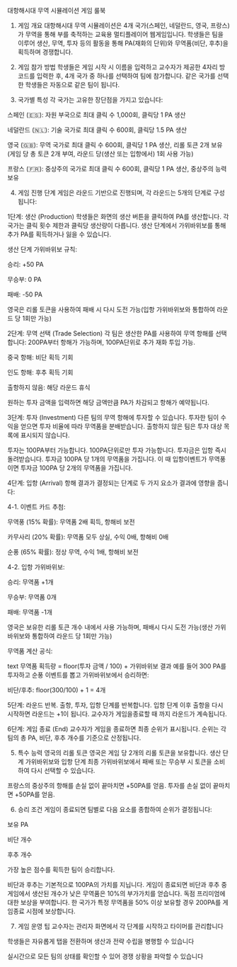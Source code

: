 대항해시대 무역 시뮬레이션 게임 룰북

1. 게임 개요
대항해시대 무역 시뮬레이션은 4개 국가(스페인, 네덜란드, 영국, 프랑스)가 무역을 통해 부를 축적하는 교육용 멀티플레이어 웹게임입니다. 학생들은 팀을 이루어 생산, 무역, 투자 등의 활동을 통해 PA(재화의 단위)와 무역품(비단, 후추)을 획득하며 경쟁합니다.​

2. 게임 참가 방법
학생들은 게임 시작 시 이름을 입력하고 교수자가 제공한 4자리 방 코드를 입력한 후, 4개 국가 중 하나를 선택하여 팀에 참가합니다. 같은 국가를 선택한 학생들은 자동으로 같은 팀이 됩니다.​

3. 국가별 특성
각 국가는 고유한 장단점을 가지고 있습니다:​

스페인 (🇪🇸): 자원 부국으로 최대 클릭 수 1,000회, 클릭당 1 PA 생산​

네덜란드 (🇳🇱): 기술 국가로 최대 클릭 수 600회, 클릭당 1.5 PA 생산​

영국 (🇬🇧): 무역 국가로 최대 클릭 수 600회, 클릭당 1 PA 생산, 리롤 토큰 2개 보유​(게임 당 총 토큰 2개 부여, 라운드 당(생산 또는 입항에서) 1회 사용 가능)

프랑스 (🇫🇷): 중상주의 국가로 최대 클릭 수 600회, 클릭당 1 PA 생산, 중상주의 능력 보유

4. 게임 진행 단계
게임은 라운드 기반으로 진행되며, 각 라운드는 5개의 단계로 구성됩니다:​

1단계: 생산 (Production)
학생들은 화면의 생산 버튼을 클릭하여 PA를 생산합니다. 각 국가는 클릭 횟수 제한과 클릭당 생산량이 다릅니다. 생산 단계에서 가위바위보를 통해 추가 PA를 획득하거나 잃을 수 있습니다.​

생산 단계 가위바위보 규칙:

승리: +50 PA​

무승부: 0 PA​

패배: -50 PA​

영국은 리롤 토큰을 사용하여 패배 시 다시 도전 가능​​(입항 가위바위보와 통합하여 라운드 당 1회만 가능)

2단계: 무역 선택 (Trade Selection)
각 팀은 생산한 PA를 사용하여 무역 항해를 선택합니다:​ 200PA부터 항해가 가능하며, 100PA단위로 추가 재화 투입 가능.

중국 항해: 비단 획득 기회​

인도 항해: 후추 획득 기회​

출항하지 않음: 해당 라운드 휴식​

원하는 투자 금액을 입력하면 해당 금액만큼 PA가 차감되고 항해가 예약됩니다.​

3단계: 투자 (Investment)
다른 팀의 무역 항해에 투자할 수 있습니다. 투자한 팀이 수익을 얻으면 투자 비율에 따라 무역품을 분배받습니다. 출항하지 않은 팀은 투자 대상 목록에 표시되지 않습니다.​

투자는 100PA부터 가능합니다. 100PA단위로만 투자 가능합니다. 투자금은 입항 즉시 돌려받습니다. 투자금 100PA 당 1개의 무역품을 가집니다.
이 때 입항이벤트가 무역풍이면 투자금 100PA 당 2개의 무역품을 가집니다.

4단계: 입항 (Arrival)
항해 결과가 결정되는 단계로 두 가지 요소가 결과에 영향을 줍니다:​

4-1. 이벤트 카드 추첨:​

무역풍 (15% 확률): 무역품 2배 획득​, 항해비 보전

카무사리 (20% 확률): 무역품 모두 상실, 수익 0배, 항해비 0배

순풍 (65% 확률): 정상 무역, 수익 1배​, 항해비 보전

4-2. 입항 가위바위보:​

승리: 무역품 +1개​

무승부: 무역품 0개​

패배: 무역품 -1개​

영국은 보유한 리롤 토큰 개수 내에서 사용 가능하며, 패배시 다시 도전 가능​(생산 가위바위보와 통합하여 라운드 당 1회만 가능)

무역품 계산 공식:​

text
무역품 획득량 = floor(투자 금액 / 100) + 가위바위보 결과
예를 들어 300 PA를 투자하고 순풍 이벤트를 뽑고 가위바위보에서 승리하면:

비단/후추: floor(300/100) + 1 = 4개​

5단계: 라운드 반복.
출항, 투자, 입항 단계를 반복합니다.
입항 단계 이후 출항을 다시 시작하면 라운드는 +1이 됩니다.
교수자가 게임을종료할 때 까지 라운드가 계속됩니다.

6단계: 게임 종료 (End)
교수자가 게임을 종료하면 최종 순위가 표시됩니다. 순위는 각 팀의 총 PA, 비단, 후추 개수를 기준으로 산정됩니다.​

5. 특수 능력
영국의 리롤 토큰
영국은 게임 당 2개의 리롤 토큰을 보유합니다. 생산 단계 가위바위보와 입항 단계 최종 가위바위보에서 패배 또는 무승부 시 토큰을 소비하여 다시 선택할 수 있습니다.​

프랑스의 중상주의
항해를 손실 없이 끝마치면 +50PA를 얻음.
투자를 손실 없이 끝마치면 +50PA를 얻음.

6. 승리 조건
게임이 종료되면 팀별로 다음 요소를 종합하여 순위가 결정됩니다:​

보유 PA

비단 개수​

후추 개수​

가장 높은 점수를 획득한 팀이 승리합니다.​

비단과 후추는 기본적으로 100PA의 가치를 지닙니다.
게임이 종료되면 비단과 후추 중 게임에서 생산된 개수가 낮은 무역품은 10%의 부가가치를 얻습니다.
독점 프리미엄에 대한 보상을 부여합니다. 한 국가가 특정 무역품을 50% 이상 보유할 경우 200PA를 게임종료 시점에 보상합니다.

7. 게임 운영 팁
교수자는 관리자 화면에서 각 단계를 시작하고 타이머를 관리합니다​

학생들은 자유롭게 탭을 전환하며 생산과 전략 수립을 병행할 수 있습니다​

실시간으로 모든 팀의 상태를 확인할 수 있어 경쟁 상황을 파악할 수 있습니다​